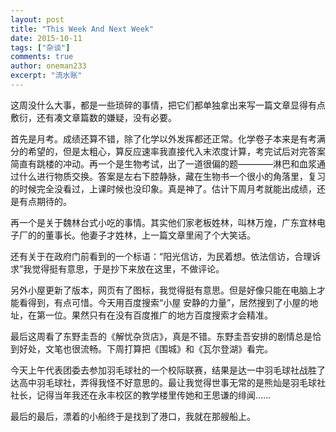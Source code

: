 ```yaml
---
layout: post
title: "This Week And Next Week"
date: 2015-10-11
tags: ["杂谈"]
comments: true
author: oneman233
excerpt: "流水账"
---
```


这周没什么大事，都是一些琐碎的事情，把它们都单独拿出来写一篇文章显得有点敷衍，还有凑文章篇数的嫌疑，没有必要。

首先是月考。成绩还算不错，除了化学以外发挥都还正常。化学卷子本来是有考满分的希望的，但是太粗心，算反应速率我直接代入末浓度计算，考完试后对完答案简直有跳楼的冲动。再一个是生物考试，出了一道很偏的题————淋巴和血浆通过什么进行物质交换。答案是左右下腔静脉，藏在生物书一个很小的角落里，复习的时候完全没看过，上课时候也没印象。真是神了。估计下周月考就能出成绩，还是有点期待的。

再一个是关于魏林台式小吃的事情。其实他们家老板姓林，叫林万煌，广东宜林电子厂的的董事长。他妻子才姓林，上一篇文章里闹了个大笑话。

还有关于在政府门前看到的一个标语：“阳光信访，为民着想。依法信访，合理诉求”我觉得挺有意思，于是抄下来放在这里，不做评论。

另外小屋更新了版本，网页有了图标，我觉得挺有意思。但是好像只能在电脑上才能看得到，有点可惜。今天用百度搜索“小屋 安静的力量”，居然搜到了小屋的地址，在第一位。果然只有在没有百度推广的地方百度搜索才会精准。

最后这周看了东野圭吾的《解忧杂货店》，真是不错。东野圭吾安排的剧情总是恰到好处，文笔也很流畅。下周打算把《围城》和《瓦尔登湖》看完。

今天上午代表团委去参加羽毛球社的一个校际联赛，结果是达一中羽毛球社战胜了达高中羽毛球社，弄得我怪不好意思的。最让我觉得世事无常的是熊灿是羽毛球社社长，记得当年我还在永丰校区的教学楼里传她和王思谦的绯闻......

最后的最后，漂着的小船终于是找到了港口，我就在那艘船上。